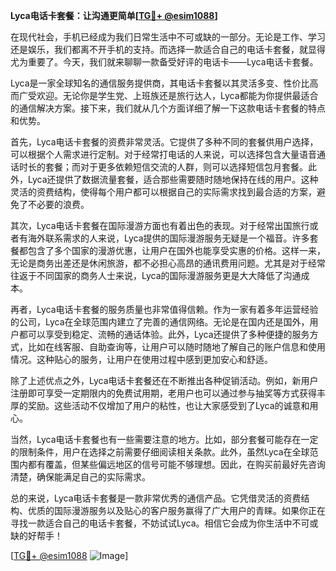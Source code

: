 **Lyca电话卡套餐：让沟通更简单[[TG💪+ @esim1088](https://t.me/s/esim1088)]**

在现代社会，手机已经成为我们日常生活中不可或缺的一部分。无论是工作、学习还是娱乐，我们都离不开手机的支持。而选择一款适合自己的电话卡套餐，就显得尤为重要了。今天，我们就来聊聊一款备受好评的电话卡——Lyca电话卡套餐。

Lyca是一家全球知名的通信服务提供商，其电话卡套餐以其灵活多变、性价比高而广受欢迎。无论你是学生党、上班族还是旅行达人，Lyca都能为你提供最适合的通信解决方案。接下来，我们就从几个方面详细了解一下这款电话卡套餐的特点和优势。

首先，Lyca电话卡套餐的资费非常灵活。它提供了多种不同的套餐供用户选择，可以根据个人需求进行定制。对于经常打电话的人来说，可以选择包含大量语音通话时长的套餐；而对于更多依赖短信交流的人群，则可以选择短信包月套餐。此外，Lyca还提供了数据流量套餐，适合那些需要随时随地保持在线的用户。这种灵活的资费结构，使得每个用户都可以根据自己的实际需求找到最合适的方案，避免了不必要的浪费。

其次，Lyca电话卡套餐在国际漫游方面也有着出色的表现。对于经常出国旅行或者有海外联系需求的人来说，Lyca提供的国际漫游服务无疑是一个福音。许多套餐都包含了多个国家的漫游优惠，让用户在国外也能享受实惠的价格。这样一来，无论是商务出差还是休闲旅游，都不必担心高昂的通讯费用问题。尤其是对于经常往返于不同国家的商务人士来说，Lyca的国际漫游服务更是大大降低了沟通成本。

再者，Lyca电话卡套餐的服务质量也非常值得信赖。作为一家有着多年运营经验的公司，Lyca在全球范围内建立了完善的通信网络。无论是在国内还是国外，用户都可以享受到稳定、流畅的通话体验。此外，Lyca还提供了多种便捷的服务方式，比如在线客服、自助查询等，让用户可以随时随地了解自己的账户信息和使用情况。这种贴心的服务，让用户在使用过程中感到更加安心和舒适。

除了上述优点之外，Lyca电话卡套餐还在不断推出各种促销活动。例如，新用户注册即可享受一定期限内的免费试用期，老用户也可以通过参与抽奖等方式获得丰厚的奖励。这些活动不仅增加了用户的粘性，也让大家感受到了Lyca的诚意和用心。

当然，Lyca电话卡套餐也有一些需要注意的地方。比如，部分套餐可能存在一定的限制条件，用户在选择之前需要仔细阅读相关条款。此外，虽然Lyca在全球范围内都有覆盖，但某些偏远地区的信号可能不够理想。因此，在购买前最好先咨询清楚，确保能满足自己的实际需求。

总的来说，Lyca电话卡套餐是一款非常优秀的通信产品。它凭借灵活的资费结构、优质的国际漫游服务以及贴心的客户服务赢得了广大用户的青睐。如果你正在寻找一款适合自己的电话卡套餐，不妨试试Lyca。相信它会成为你生活中不可或缺的好帮手！

[[TG💪+ @esim1088](https://t.me/s/esim1088) ![Image](https://i.postimg.cc/4NQfJmqS/Snipaste-2025-05-13-00-14-12.png)]